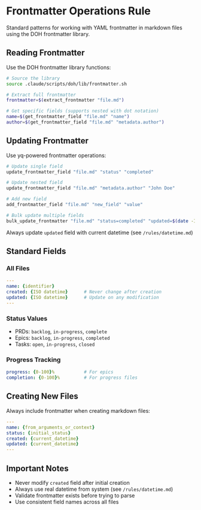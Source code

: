 # Frontmatter Operations Rule

Standard patterns for working with YAML frontmatter in markdown files using the DOH frontmatter library.

## Reading Frontmatter

Use the DOH frontmatter library functions:
```bash
# Source the library
source .claude/scripts/doh/lib/frontmatter.sh

# Extract full frontmatter
frontmatter=$(extract_frontmatter "file.md")

# Get specific fields (supports nested with dot notation)
name=$(get_frontmatter_field "file.md" "name")
author=$(get_frontmatter_field "file.md" "metadata.author")
```

## Updating Frontmatter

Use yq-powered frontmatter operations:
```bash
# Update single field
update_frontmatter_field "file.md" "status" "completed"

# Update nested field  
update_frontmatter_field "file.md" "metadata.author" "John Doe"

# Add new field
add_frontmatter_field "file.md" "new_field" "value"

# Bulk update multiple fields
bulk_update_frontmatter "file.md" "status=completed" "updated=$(date -Iseconds)"
```

Always update `updated` field with current datetime (see `/rules/datetime.md`)

## Standard Fields

### All Files
```yaml
---
name: {identifier}
created: {ISO datetime}      # Never change after creation
updated: {ISO datetime}      # Update on any modification
---
```

### Status Values
- PRDs: `backlog`, `in-progress`, `complete`
- Epics: `backlog`, `in-progress`, `completed`  
- Tasks: `open`, `in-progress`, `closed`

### Progress Tracking
```yaml
progress: {0-100}%           # For epics
completion: {0-100}%         # For progress files
```

## Creating New Files

Always include frontmatter when creating markdown files:
```yaml
---
name: {from_arguments_or_context}
status: {initial_status}
created: {current_datetime}
updated: {current_datetime}
---
```

## Important Notes

- Never modify `created` field after initial creation
- Always use real datetime from system (see `/rules/datetime.md`)
- Validate frontmatter exists before trying to parse
- Use consistent field names across all files